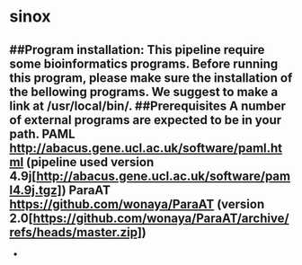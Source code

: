 # sinox
##Program installation:
This pipeline require some bioinformatics programs. Before running this program, please make sure the installation of the bellowing programs. We suggest to make a link at /usr/local/bin/.
##Prerequisites
A number of external programs are expected to be in your path.
PAML http://abacus.gene.ucl.ac.uk/software/paml.html  (pipeline used version 4.9j[http://abacus.gene.ucl.ac.uk/software/paml4.9j.tgz])
ParaAT https://github.com/wonaya/ParaAT (version 2.0[https://github.com/wonaya/ParaAT/archive/refs/heads/master.zip])
---

-
